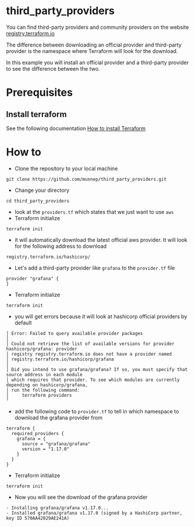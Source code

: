# third_party_providers

You can find third-party providers and community providers on the website [registry.terraform.io](https://registry.terraform.io/browse/providers)

The difference between downloading an official provider and third-party provider is the namespace where Terraform will look for the download. 

In this example you will install an official provider and a third-party provider to see the difference between the two. 

# Prerequisites

## Install terraform  
See the following documentation [How to install Terraform](https://learn.hashicorp.com/tutorials/terraform/install-cli)

# How to

- Clone the repository to your local machine
```
git clone https://github.com/munnep/third_party_providers.git
```
- Change your directory
```
cd third_party_providers
```
- look at the ```providers.tf``` which states that we just want to use ```aws``` 
- Terraform initialize
```
terraform init
```
- it will automatically download the latest official aws provider. It will look for the following address to download
```
registry.terraform.io/hashicorp/
```
- Let's add a third-party provider like ```grafana``` to the ```provider.tf``` file
```
provider "grafana" {
}
```
- Terraform initialize
```
terraform init
```
- you will get errors because it will look at hashicorp official providers by default
```
│ Error: Failed to query available provider packages
│ 
│ Could not retrieve the list of available versions for provider hashicorp/grafana: provider
│ registry registry.terraform.io does not have a provider named
│ registry.terraform.io/hashicorp/grafana
│ 
│ Did you intend to use grafana/grafana? If so, you must specify that source address in each module
│ which requires that provider. To see which modules are currently depending on hashicorp/grafana,
│ run the following command:
│     terraform providers
╵
```
- add the following code to ```provider.tf``` to tell in which namespace to download the grafana provider from
```
terraform {
  required_providers {
    grafana = {
      source = "grafana/grafana"
      version = "1.17.0"
    }
  }
}
```
- Terraform initialize
```
terraform init
```
- Now you will see the download of the grafana provider
```
- Installing grafana/grafana v1.17.0...
- Installed grafana/grafana v1.17.0 (signed by a HashiCorp partner, key ID 570AA42029AE241A)
```
